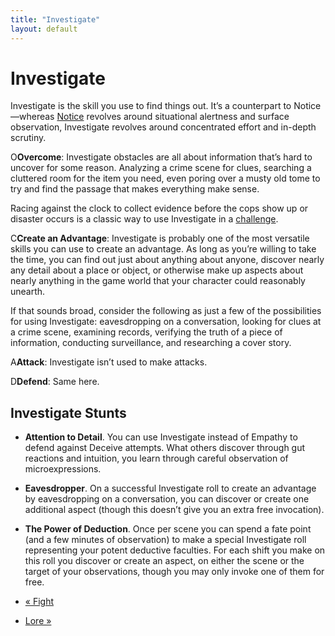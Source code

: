 ```yaml
---
title: "Investigate"
layout: default
---
```


#  Investigate

Investigate is the skill you use to find things out. It’s a counterpart to
Notice—whereas [Notice](../../fate-core/notice) revolves around
situational alertness and surface observation, Investigate revolves around
concentrated effort and in-depth scrutiny.

<span class="fate_font">O</span>**Overcome**: Investigate obstacles are all about
information that’s hard to uncover for some reason. Analyzing a crime scene
for clues, searching a cluttered room for the item you need, even poring over
a musty old tome to try and find the passage that makes everything make sense.

Racing against the clock to collect evidence before the cops show up or
disaster occurs is a classic way to use Investigate in a [challenge](../../fate-core/challenges).

<span class="fate_font">C</span>**Create an Advantage**: Investigate is probably
one of the most versatile skills you can use to create an advantage. As long
as you’re willing to take the time, you can find out just about anything about
anyone, discover nearly any detail about a place or object, or otherwise make
up aspects about nearly anything in the game world that your character could
reasonably unearth.

If that sounds broad, consider the following as just a few of the
possibilities for using Investigate: eavesdropping on a conversation, looking
for clues at a crime scene, examining records, verifying the truth of a piece
of information, conducting surveillance, and researching a cover story.

<span class="fate_font">A</span>**Attack**: Investigate isn’t used to make attacks.

<span class="fate_font">D</span>**Defend**: Same here.

## Investigate Stunts

  * **Attention to Detail**. You can use Investigate instead of Empathy to defend against Deceive attempts. What others discover through gut reactions and intuition, you learn through careful observation of microexpressions.
  * **Eavesdropper**. On a successful Investigate roll to create an advantage by eavesdropping on a conversation, you can discover or create one additional aspect (though this doesn’t give you an extra free invocation).
  * **The Power of Deduction**. Once per scene you can spend a fate point (and a few minutes of observation) to make a special Investigate roll representing your potent deductive faculties. For each shift you make on this roll you discover or create an aspect, on either the scene or the target of your observations, though you may only invoke one of them for free.

  * [« Fight](/fate-srd/fate-core/fight)
  * [Lore »](/fate-srd/fate-core/lore)


